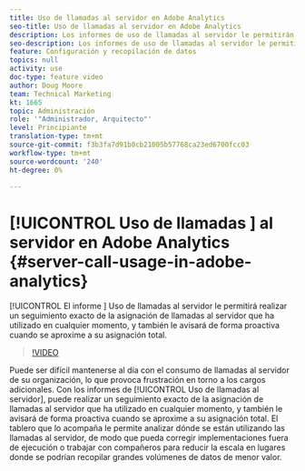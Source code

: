 ```yaml
---
title: Uso de llamadas al servidor en Adobe Analytics
seo-title: Uso de llamadas al servidor en Adobe Analytics
description: Los informes de uso de llamadas al servidor le permitirán realizar un seguimiento exacto de la asignación de llamadas al servidor que ha utilizado en cualquier momento, y también le avisarán de forma proactiva cuando se aproxime a su compromiso total.
seo-description: Los informes de uso de llamadas al servidor le permitirán realizar un seguimiento exacto de la asignación de llamadas al servidor que ha utilizado en cualquier momento, y también le avisarán de forma proactiva cuando se aproxime a su compromiso total.
feature: Configuración y recopilación de datos
topics: null
activity: use
doc-type: feature video
author: Doug Moore
team: Technical Marketing
kt: 1665
topic: Administración
role: '"Administrador, Arquitecto"'
level: Principiante
translation-type: tm+mt
source-git-commit: f3b3fa7d91b0cb21005b57768ca23ed6700fcc03
workflow-type: tm+mt
source-wordcount: '240'
ht-degree: 0%

---
```



# [!UICONTROL Uso de llamadas ] al servidor en Adobe Analytics  {#server-call-usage-in-adobe-analytics}

[!UICONTROL El informe ] Uso de llamadas al servidor le permitirá realizar un seguimiento exacto de la asignación de llamadas al servidor que ha utilizado en cualquier momento, y también le avisará de forma proactiva cuando se aproxime a su asignación total.

>[!VIDEO](https://video.tv.adobe.com/v/23137/?quality=12)

Puede ser difícil mantenerse al día con el consumo de llamadas al servidor de su organización, lo que provoca frustración en torno a los cargos adicionales. Con los informes de [!UICONTROL Uso de llamadas al servidor], puede realizar un seguimiento exacto de la asignación de llamadas al servidor que ha utilizado en cualquier momento, y también le avisará de forma proactiva cuando se aproxime a su asignación total. El tablero que lo acompaña le permite analizar dónde se están utilizando las llamadas al servidor, de modo que pueda corregir implementaciones fuera de ejecución o trabajar con compañeros para reducir la escala en lugares donde se podrían recopilar grandes volúmenes de datos de menor valor.
